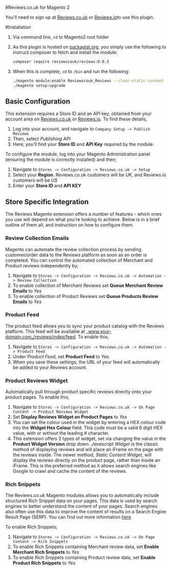 #Reviews.co.uk for Magento 2

You'll need to sign up at [Reviews.co.uk](https://www.reviews.co.uk "Reviews.co.uk") or [Reviews.io](https://www.reviews.io "Reviews.io")to use this plugin.

#Installation

1. Via command line, `cd` to Magento2 root folder

2. As this plugin is hosted on [packagist.org](http://packagist.org), you simply use the following to instruct composer to fetch and install the module:

    ```bash
    composer require reviewscouk/reviews:0.0.3
    ```

3. When this is complete, `cd` to `/bin` and run the following:

    ```bash
    ./magento module:enable Reviewscouk_Reviews --clear-static-content
    ./magento setup:upgrade
    ```
    
## Basic Configuration

This extension requires a Store ID and an API key, obtained from your account area on [Reviews.co.uk](http://www.reviews.co.uk/) or [Reviews.io](http://www.reviews.io/). To find these details;

1. Log into your account, and navigate to `Company Setup -> Publish Reviews`
2. Then, select _Publishing API_
3. Here, you'll find your __Store ID__ and __API Key__ required by the module.

To configure the module, log into your Magento Administration panel (ensuring the module is correctly installed) and then;
 
1. Navigate to `Stores -> Configuration -> Reviews.co.uk -> Setup`
2. Select your __Region__. Reviews.co.uk customers will be _UK_, and Reviews.io customers will be _US_
3. Enter your __Store ID__ and __API KEY__

## Store Specific Integration

The Reviews Magento extension offers a number of features - which ones you use will depend on what you're looking to achieve. Below is in a brief outline of them all, and instruction on how to configure them.

### Review Collection Emails

Magento can automate the review collection process by sending customer/order data to the Reviews platform as soon as an order is completed. You can control the automated collection of Merchant and Product reviews independently by;

1. Navigate to  `Stores -> Configuration -> Reviews.co.uk -> Automation -> Review Collection`
2. To enable collection of Merchant Reviews set __Queue Merchant Review Emails__ to _Yes_
3. To enable collection of Product Reviews set __Queue Products Review Emails__ to _Yes_

### Product Feed

The product feed allows you to sync your product catalog with the Reviews platform. This feed will be available at _www.your-domain.com_/reviews/index/feed. To enable this;

1. Navigate to  `Stores -> Configuration -> Reviews.co.uk -> Automation -> Product Feed`
2. Under _Product Feed_, set __Product Feed__ to _Yes_.
3. When you save these settings, the URL of your feed will automatically be added to your Reviews account.

### Product Reviews Widget

Automatically pull through product specific reviews directly onto your product pages. To enable this;

1. Navigate to  `Stores -> Configuration -> Reviews.co.uk -> On Page Content -> Product Reviews Widget`
2. Set __Display Reviews Widget on Product Pages__ to _Yes_
3. You can set the colour used in the widget by entering a HEX colour code into the __Widget Hex Colour__ field. This code must be a valid 6 digit HEX value, with or without the leading # character. 
4. This extension offers 2 types of widget, set via changing the value in the __Product Widget Version__ drop down. _Javascript Widget_ is the classic method of displaying reviews and will place an iFrame on the page with the reviews inside. The newer method, _Static Content Widget_, will display the reviews directly on the product page, rather than inside an iFrame. This is the preferred method as it allows search engines like Google to crawl and cache the content of the reviews.

### Rich Snippets

The Reviews.co.uk Magento modules allows you to automatically include structured Rich Snippet data on your pages. This data is used by search engines to better understand the content of your pages. Search engines also often use this data to improve the content of results on a Search Engine Result Page (SERP). You can find out more information [here](https://developers.google.com/search/docs/guides/intro-structured-data)

To enable Rich Snippets;

1. Navigate to  `Stores -> Configuration -> Reviews.co.uk -> On Page Content -> Rich Snippets`
2. To enable Rich Snippets containing Merchant review data, set __Enable Merchant Rich Snippets__ to _Yes_
3. To enable Rich Snippets containing Product review data, set __Enable Product Rich Snippets__ to _Yes_
